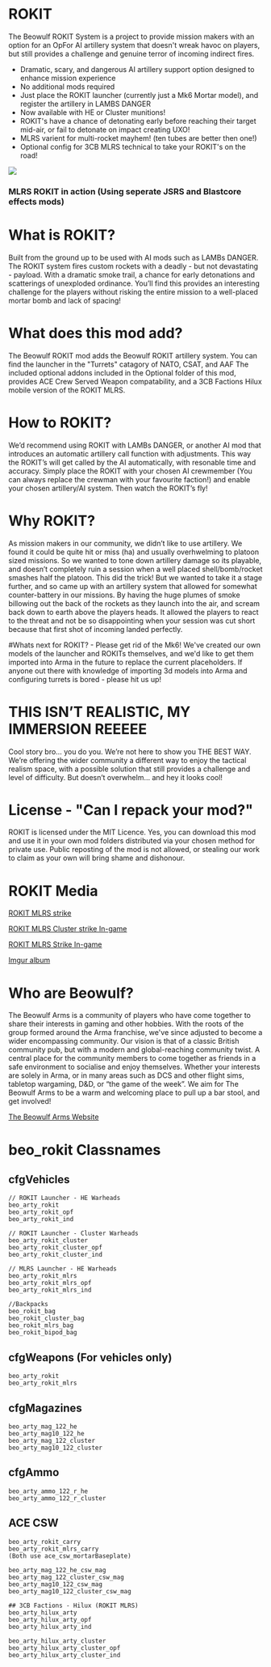 # ROKIT
The Beowulf ROKIT System is a project to provide mission makers with an option for an OpFor AI artillery system that doesn't wreak havoc on players, but still provides a challenge and genuine terror of incoming indirect fires.

-	Dramatic, scary, and dangerous AI artillery support option designed to enhance mission experience
-	No additional mods required
-	Just place the ROKIT launcher (currently just a Mk6 Mortar model), and register the artillery in LAMBS DANGER
-	Now available with HE or Cluster munitions!
- ROKIT's have a chance of detonating early before reaching their target mid-air, or fail to detonate on impact creating UXO!
- MLRS varient for multi-rocket mayhem! (ten tubes are better then one!)
-	Optional config for 3CB MLRS technical to take your ROKIT's on the road!


![](https://media3.giphy.com/media/v1.Y2lkPTc5MGI3NjExNDkzNTY2ZDVhMTFhNmIwNDIzMDM3YjMwNzE4NGU2OTQyOGRlNTk5ZiZjdD1n/AADctIXKpydt6TrjwU/giphy.gif)
### MLRS ROKIT in action (Using seperate JSRS and Blastcore effects mods)


# What is ROKIT?
Built from the ground up to be used with AI mods such as LAMBs DANGER. The ROKIT system fires custom rockets with a deadly - but not devastating - payload. With a dramatic smoke trail, a chance for early detonations and scatterings of unexploded ordinance. You’ll find this provides an interesting challenge for the players without risking the entire mission to a well-placed mortar bomb and lack of spacing!

# What does this mod add?
 The Beowulf ROKIT mod adds the Beowulf ROKIT artillery system. You can find the launcher in the "Turrets" catagory of NATO, CSAT, and AAF
 The included optional addons included in the Optional folder of this mod, provides ACE Crew Served Weapon compatability, and a 3CB Factions Hilux mobile version of the ROKIT MLRS.

# How to ROKIT?
 We’d recommend using ROKIT with LAMBs DANGER, or another AI mod that introduces an automatic artillery call function with adjustments. This way the ROKIT’s will get called by the AI automatically, with resonable time and accuracy.
 Simply place the ROKIT with your chosen AI crewmember (You can always replace the crewman with your favourite faction!) and enable your chosen artillery/AI system. Then watch the ROKIT’s fly!

# Why ROKIT?
 As mission makers in our community, we didn’t like to use artillery. We found it could be quite hit or miss (ha) and usually overhwelming to platoon sized missions. So we wanted to tone down artillery damage so its playable, and doesn’t completely ruin a session when a well placed shell/bomb/rocket smashes half the platoon. This did the trick! But we wanted to take it a stage further, and so came up with an artillery system that allowed for somewhat counter-battery in our missions. 
 By having the huge plumes of smoke billowing out the back of the rockets as they launch into the air, and scream back down to earth above the players heads. It allowed the players to react to the threat and not be so disappointing when your session was cut short because that first shot of incoming landed perfectly.

#Whats next for ROKIT? - Please get rid of the Mk6!
 We've created our own models of the launcher and ROKITs themselves, and we'd like to get them imported into Arma in the future to replace the current placeholders. 
 If anyone out there with knowledge of importing 3d models into Arma and configuring turrets is bored - please hit us up!

# THIS ISN’T REALISTIC, MY IMMERSION REEEEE
 Cool story bro… you do you. We’re not here to show you THE BEST WAY. We’re offering the wider community a different way to enjoy the tactical realism space, with a possible solution that still provides a challenge and level of difficulty. But doesn’t overwhelm… and hey it looks cool! 

# License - "Can I repack your mod?"
ROKIT is licensed under the MIT Licence.
Yes, you can download this mod and use it in your own mod folders distributed via your chosen method for private use. Public reposting of the mod is not allowed, or stealing our work to claim as your own will bring shame and dishonour.


# ROKIT Media
[ROKIT MLRS strike](https://cdn.medal.tv/ugcc/content-social/XDtOJev8Dx1xUyrSh_0R1A.mp4?auth=exp=1678156200~data=MTc0MzUwODMzLFlsWVRBeXRsNFdENHkscW9NZUVkeFVJ~hmac=12742caedf88b18dfa39c800f44f3c9d7fbb49e9c8445828592a783461009636)

[ROKIT MLRS Cluster strike In-game](https://cdn.medal.tv/ugcc/content-social/2zWu0rLjLvFnrPGSaHrWZw.mp4?auth=exp=1678156200~data=MTc0MzUwODMzLFlkcGRWeWhLTExRZzQscW9NZUVkeFVJ~hmac=dbd94feefff90be184b102c243657b715919f3add1034d901197704f77174255)

[ROKIT MLRS Strike In-game](https://cdn.medal.tv/ugcc/content-social/f9XsTahFgnPkG52XtKgxIA.mp4?auth=exp=1678156200~data=ODk0OTM4OTgsVVllZXBUUU1fMXdMLSxxb01lRWR4VUk~hmac=81bd0ad6632c7103f68c4020649307fb426c4c5723136074d47470d77a777729)

[Imgur album](https://imgur.com/a/oFLcw62)


# Who are Beowulf?

The Beowulf Arms is a community of players who have come together to share their interests in gaming and other hobbies. With the roots of the group formed around the Arma franchise, we've since adjusted to become a wider encompassing community. 
Our vision is that of a classic British community pub, but with a modern and global-reaching community twist. A central place for the community members to come together as friends in a safe environment to socialise and enjoy themselves.
Whether your interests are solely in Arma,  or in many areas such as DCS and other flight sims, tabletop wargaming, D&D, or “the game of the week”.  We aim for The Beowulf Arms to be a warm and welcoming place to pull up a bar stool, and get involved!

[The Beowulf Arms Website](https://beowulf-arms.com/)


# beo_rokit Classnames

## cfgVehicles
```
// ROKIT Launcher - HE Warheads
beo_arty_rokit
beo_arty_rokit_opf
beo_arty_rokit_ind

// ROKIT Launcher - Cluster Warheads
beo_arty_rokit_cluster
beo_arty_rokit_cluster_opf
beo_arty_rokit_cluster_ind

// MLRS Launcher - HE Warheads
beo_arty_rokit_mlrs
beo_arty_rokit_mlrs_opf
beo_arty_rokit_mlrs_ind

//Backpacks
beo_rokit_bag
beo_rokit_cluster_bag
beo_rokit_mlrs_bag
beo_rokit_bipod_bag

```

## cfgWeapons (For vehicles only)
```
beo_arty_rokit
beo_arty_rokit_mlrs
```

## cfgMagazines
```
beo_arty_mag_122_he
beo_arty_mag10_122_he
beo_arty_mag_122_cluster
beo_arty_mag10_122_cluster
```

## cfgAmmo
```
beo_arty_ammo_122_r_he
beo_arty_ammo_122_r_cluster

```

## ACE CSW
```
beo_arty_rokit_carry
beo_arty_rokit_mlrs_carry
(Both use ace_csw_mortarBaseplate)

beo_arty_mag_122_he_csw_mag
beo_arty_mag_122_cluster_csw_mag
beo_arty_mag10_122_csw_mag
beo_arty_mag10_122_cluster_csw_mag

## 3CB Factions - Hilux (ROKIT MLRS)
beo_arty_hilux_arty
beo_arty_hilux_arty_opf
beo_arty_hilux_arty_ind

beo_arty_hilux_arty_cluster
beo_arty_hilux_arty_cluster_opf
beo_arty_hilux_arty_cluster_ind
```

